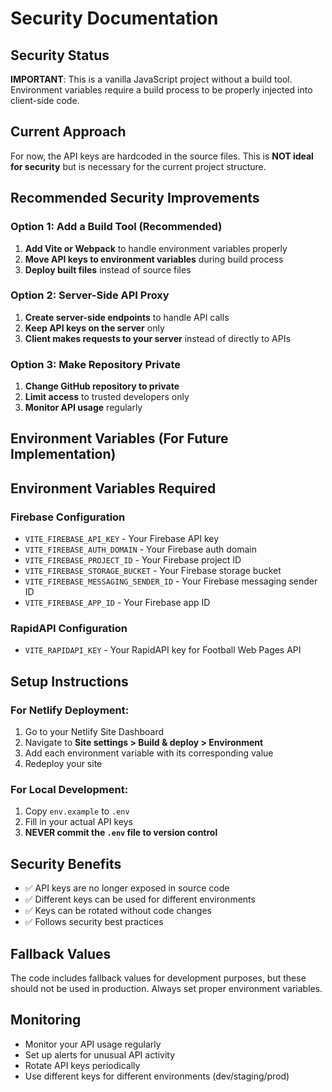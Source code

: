 # Security Documentation

## Security Status

**IMPORTANT**: This is a vanilla JavaScript project without a build tool. Environment variables require a build process to be properly injected into client-side code.

## Current Approach

For now, the API keys are hardcoded in the source files. This is **NOT ideal for security** but is necessary for the current project structure.

## Recommended Security Improvements

### Option 1: Add a Build Tool (Recommended)
1. **Add Vite or Webpack** to handle environment variables properly
2. **Move API keys to environment variables** during build process
3. **Deploy built files** instead of source files

### Option 2: Server-Side API Proxy
1. **Create server-side endpoints** to handle API calls
2. **Keep API keys on the server** only
3. **Client makes requests to your server** instead of directly to APIs

### Option 3: Make Repository Private
1. **Change GitHub repository to private**
2. **Limit access** to trusted developers only
3. **Monitor API usage** regularly

## Environment Variables (For Future Implementation)

## Environment Variables Required

### Firebase Configuration
- `VITE_FIREBASE_API_KEY` - Your Firebase API key
- `VITE_FIREBASE_AUTH_DOMAIN` - Your Firebase auth domain
- `VITE_FIREBASE_PROJECT_ID` - Your Firebase project ID
- `VITE_FIREBASE_STORAGE_BUCKET` - Your Firebase storage bucket
- `VITE_FIREBASE_MESSAGING_SENDER_ID` - Your Firebase messaging sender ID
- `VITE_FIREBASE_APP_ID` - Your Firebase app ID

### RapidAPI Configuration
- `VITE_RAPIDAPI_KEY` - Your RapidAPI key for Football Web Pages API

## Setup Instructions

### For Netlify Deployment:
1. Go to your Netlify Site Dashboard
2. Navigate to **Site settings > Build & deploy > Environment**
3. Add each environment variable with its corresponding value
4. Redeploy your site

### For Local Development:
1. Copy `env.example` to `.env`
2. Fill in your actual API keys
3. **NEVER commit the `.env` file to version control**

## Security Benefits

- ✅ API keys are no longer exposed in source code
- ✅ Different keys can be used for different environments
- ✅ Keys can be rotated without code changes
- ✅ Follows security best practices

## Fallback Values

The code includes fallback values for development purposes, but these should not be used in production. Always set proper environment variables.

## Monitoring

- Monitor your API usage regularly
- Set up alerts for unusual API activity
- Rotate API keys periodically
- Use different keys for different environments (dev/staging/prod)
